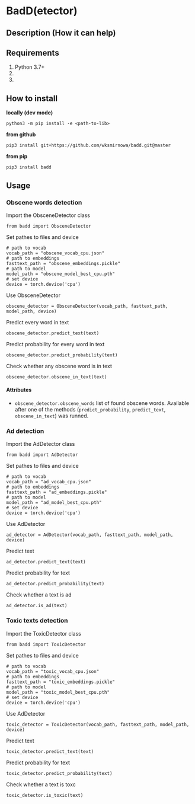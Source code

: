# BadD(etector)

## Description (How it can help)

## Requirements
1. Python 3.7+
1.
1.

## How to install

**locally (dev mode)**
```shell
python3 -m pip install -e <path-to-lib>
```

**from github**
```shell
pip3 install git+https://github.com/wksmirnowa/badd.git@master
```

**from pip**
```shell
pip3 install badd
```

## Usage
### Obscene words detection

Import the ObsceneDetector class

```python3
from badd import ObsceneDetector
```

Set pathes to files and device

```python3
# path to vocab
vocab_path = "obscene_vocab_cpu.json"
# path to embeddings
fasttext_path = "obscene_embeddings.pickle"
# path to model 
model_path = "obscene_model_best_cpu.pth"
# set device
device = torch.device('cpu')
```

Use ObsceneDetector

```python3
obscene_detector = ObsceneDetector(vocab_path, fasttext_path, model_path, device)
```

Predict every word in text

```python3
obscene_detector.predict_text(text)
```

Predict probability for every word in text

```python3
obscene_detector.predict_probability(text)
```

Check whether any obscene word is in text

```python3
obscene_detector.obscene_in_text(text)
```

#### Attributes

* ```obscene_detector.obscene_words``` list of found obscene words. Available after one of the methods 
(```predict_probability```, ```predict_text```, ```obscene_in_text```) was runned.

### Ad detection

Import the AdDetector class

```python3
from badd import AdDetector
```

Set pathes to files and device

```python3
# path to vocab
vocab_path = "ad_vocab_cpu.json"
# path to embeddings
fasttext_path = "ad_embeddings.pickle"
# path to model 
model_path = "ad_model_best_cpu.pth"
# set device
device = torch.device('cpu')
```

Use AdDetector

```python3
ad_detector = AdDetector(vocab_path, fasttext_path, model_path, device)
```

Predict text

```python3
ad_detector.predict_text(text)
```

Predict probability for text

```python3
ad_detector.predict_probability(text)
```

Check whether a text is ad

```python3
ad_detector.is_ad(text)
```

### Toxic texts detection

Import the ToxicDetector class

```python3
from badd import ToxicDetector
```

Set pathes to files and device

```python3
# path to vocab
vocab_path = "toxic_vocab_cpu.json"
# path to embeddings
fasttext_path = "toxic_embeddings.pickle"
# path to model 
model_path = "toxic_model_best_cpu.pth"
# set device
device = torch.device('cpu')
```

Use AdDetector

```python3
toxic_detector = ToxicDetector(vocab_path, fasttext_path, model_path, device)
```

Predict text

```python3
toxic_detector.predict_text(text)
```

Predict probability for text

```python3
toxic_detector.predict_probability(text)
```

Check whether a text is toxc

```python3
toxic_detector.is_toxic(text)
```